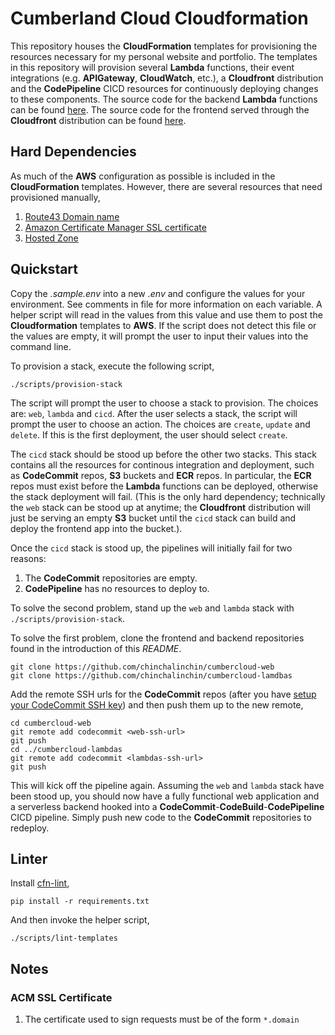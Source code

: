 # Cumberland Cloud Cloudformation

This repository houses the **CloudFormation** templates for provisioning the resources necessary for my personal website and portfolio. The templates in this repository will provision several **Lambda** functions, their event integrations (e.g. **APIGateway**, **CloudWatch**, etc.), a **Cloudfront** distribution and the **CodePipeline** CICD resources for continuously deploying changes to these components. The source code for the backend **Lambda** functions can be found [here](https://github.com/chinchalinchin/cumbercloud-lambdas). The source code for the frontend served through the **Cloudfront** distribution can be found [here](https://github.com/chinchalinchin/cumbercloud-web).

## Hard Dependencies

As much of the **AWS** configuration as possible is included in the **CloudFormation** templates. However, there are several resources that need provisioned manually,

1. [Route43 Domain name](https://docs.aws.amazon.com/Route53/latest/DeveloperGuide/domain-register.html)
2. [Amazon Certificate Manager SSL certificate](https://docs.aws.amazon.com/acm/latest/userguide/acm-overview.html)
3. [Hosted Zone](https://docs.aws.amazon.com/Route53/latest/DeveloperGuide/CreatingHostedZone.html)

## Quickstart

Copy the *.sample.env* into a new *.env* and configure the values for your environment. See comments in file for more information on each variable. A helper script will read in the values from this value and use them to post the **Cloudformation** templates to **AWS**. If the script does not detect this file or the values are empty, it will prompt the user to input their values into the command line.

To provision a stack, execute the following script,

```shell
./scripts/provision-stack
```

The script will prompt the user to choose a stack to provision. The choices are: `web`, `lambda` and `cicd`. After the user selects a stack, the script will prompt the user to choose an action. The choices are `create`, `update` and `delete`. If this is the first deployment, the user should select `create`.

The `cicd` stack should be stood up before the other two stacks. This stack contains all the resources for continous integration and deployment, such as **CodeCommit** repos, **S3** buckets and **ECR** repos. In particular, the **ECR** repos must exist before the **Lambda** functions can be deployed, otherwise the stack deployment will fail. (This is the only hard dependency; technically the `web` stack can be stood up at anytime; the **Cloudfront** distribution will just be serving an empty **S3** bucket until the `cicd` stack can build and deploy the frontend app into the bucket.). 

Once the `cicd` stack is stood up, the pipelines will initially fail for two reasons: 

1. The **CodeCommit** repositories are empty. 
2. **CodePipeline** has no resources to deploy to.

To solve the second problem, stand up the `web` and `lambda` stack with `./scripts/provision-stack`.

To solve the first problem, clone the frontend and backend repositories found in the introduction of this *README*. 

```
git clone https://github.com/chinchalinchin/cumbercloud-web
git clone https://github.com/chinchalinchin/cumbercloud-lamdbas
```

Add the remote SSH urls for the **CodeCommit** repos (after you have [setup your CodeCommit SSH key](https://docs.aws.amazon.com/codecommit/latest/userguide/setting-up-ssh-unixes.html)) and then push them up to the new remote,

```
cd cumbercloud-web
git remote add codecommit <web-ssh-url>
git push
cd ../cumbercloud-lambdas
git remote add codecommit <lambdas-ssh-url>
git push
```

This will kick off the pipeline again. Assuming the `web` and `lambda` stack have been stood up, you should now have a fully functional web application and a serverless backend hooked into a **CodeCommit**-**CodeBuild**-**CodePipeline** CICD pipeline. Simply push new code to the **CodeCommit** repositories to redeploy.

## Linter

Install [cfn-lint](https://github.com/aws-cloudformation/cfn-lint),

```shell
pip install -r requirements.txt
```

And then invoke the helper script,

```shell
./scripts/lint-templates
```

## Notes

### ACM SSL Certificate

1. The certificate used to sign requests must be of the form `*.domain`
